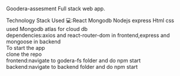 Goodera-assesment
Full stack web app.

Technology Stack Used 💻:React Mongodb Nodejs express Html css
<br>
used Mongodb atlas for cloud db
<br>
dependencies:axios and react-router-dom in frontend,express and mongoose in backend
<br>
To start the app 
<br>
clone the repo 
<br>
frontend:navigate to godera-fs folder and do npm start
<br>
backend:navigate to backend folder and do npm start
